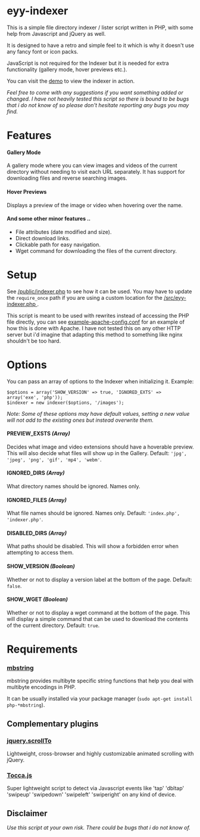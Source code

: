 # eyy-indexer
This is a simple file directory indexer / lister script written in PHP, with some help from Javascript and jQuery as well.

It is designed to have a retro and simple feel to it which is why it doesn't use any fancy font or icon packs.

JavaScript is not required for the Indexer but it is needed for extra functionality (gallery mode, hover previews etc.).

You can visit the [demo](https://eyy.co/indexer-demo/) to view the indexer in action.

*Feel free to come with any suggestions if you want something added or changed. I have not heavily tested this script so there is bound to be bugs that i do not know of so please don't hesitate reporting any bugs you may find.*

# Features
#### Gallery Mode
A gallery mode where you can view images and videos of the current directory without needing to visit each URL separately. It has support for downloading files and reverse searching images.
#### Hover Previews
Displays a preview of the image or video when hovering over the name.
#### And some other minor features ..
+ File attributes (date modified and size).
+ Direct download links.
+ Clickable path for easy navigation.
+ Wget command for downloading the files of the current directory.

# Setup
See [/public/indexer.php](https://github.com/sixem/eyy-indexer/blob/master/public/indexer.php) to see how it can be used. You may have to update the `require_once` path if you are using a custom location for the [/src/eyy-indexer.php
](https://github.com/sixem/eyy-indexer/blob/master/src/eyy-indexer.php).

This script is meant to be used with rewrites instead of accessing the PHP file directly, you can see [example-apache-config.conf](https://github.com/sixem/eyy-indexer/blob/master/example-apache-config.conf) for an example of how this is done with Apache. I have not tested this on any other HTTP server but i'd imagine that adapting this method to something like nginx shouldn't be too hard.

# Options
You can pass an array of options to the Indexer when initializing it. Example:

`$options = array('SHOW_VERSION' => true, 'IGNORED_EXTS' => array('exe', 'php'));`\
`$indexer = new indexer($options, '/images');`

*Note: Some of these options may have default values, setting a new value will not add to the existing ones but instead overwrite them.*
#### PREVIEW_EXSTS *(Array)*
Decides what image and video extensions should have a hoverable preview. This will also decide what files will show up in the Gallery. Default: `'jpg', 'jpeg', 'png', 'gif', 'mp4', 'webm'`.
#### IGNORED_DIRS *(Array)*
What directory names should be ignored. Names only.
#### IGNORED_FILES *(Array)*
What file names should be ignored. Names only. Default: `'index.php', 'indexer.php'`.
#### DISABLED_DIRS *(Array)*
What paths should be disabled. This will show a forbidden error when attempting to access them.
#### SHOW_VERSION *(Boolean)*
Whether or not to display a version label at the bottom of the page. Default: `false`.
#### SHOW_WGET *(Boolean)*
Whether or not to display a wget command at the bottom of the page. This will display a simple command that can be used to download the contents of the current directory. Default: `true`.

# Requirements
### [mbstring](https://secure.php.net/manual/en/mbstring.installation.php)
mbstring provides multibyte specific string functions that help you deal with multibyte encodings in PHP.

It can be usually installed via your package manager (`sudo apt-get install php-*mbstring`).

## Complementary plugins
### [jquery.scrollTo](https://github.com/flesler/jquery.scrollTo)
Lightweight, cross-browser and highly customizable animated scrolling with jQuery.
### [Tocca.js](https://gianlucaguarini.com/Tocca.js/)
Super lightweight script to detect via Javascript events like 'tap' 'dbltap' 'swipeup' 'swipedown' 'swipeleft' 'swiperight' on any kind of device.


## Disclaimer
*Use this script at your own risk. There could be bugs that i do not know of.*
